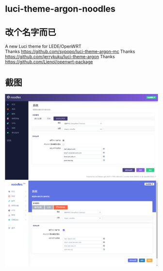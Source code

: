 # luci-theme-argon-noodles
# 改个名字而已
A new Luci theme for LEDE/OpenWRT  
Thanks https://github.com/sypopo/luci-theme-argon-mc
Thanks https://github.com/jerrykuku/luci-theme-argon
Thanks https://github.com/Lienol/openwrt-package
# 截图
![image](https://github.com/HDragon8/luci-theme-argon-noodles/blob/master/noodles/2020-03-16-colorful.png)
![image](https://github.com/HDragon8/luci-theme-argon-noodles/blob/master/noodles/20200316.png)
